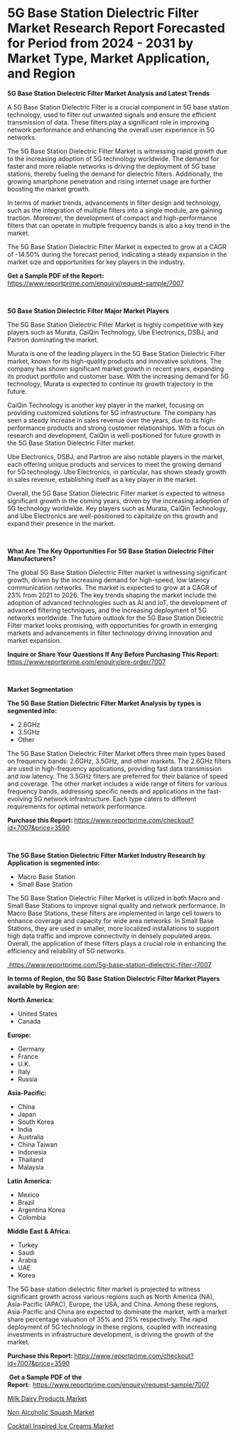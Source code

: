 <p><h1>5G Base Station Dielectric Filter Market Research Report Forecasted for Period from 2024 -  2031 by Market Type, Market Application, and Region</h1></p><p><strong>5G Base Station Dielectric Filter Market Analysis and Latest Trends</strong></p>
<p><p>A 5G Base Station Dielectric Filter is a crucial component in 5G base station technology, used to filter out unwanted signals and ensure the efficient transmission of data. These filters play a significant role in improving network performance and enhancing the overall user experience in 5G networks.</p><p>The 5G Base Station Dielectric Filter Market is witnessing rapid growth due to the increasing adoption of 5G technology worldwide. The demand for faster and more reliable networks is driving the deployment of 5G base stations, thereby fueling the demand for dielectric filters. Additionally, the growing smartphone penetration and rising internet usage are further boosting the market growth.</p><p>In terms of market trends, advancements in filter design and technology, such as the integration of multiple filters into a single module, are gaining traction. Moreover, the development of compact and high-performance filters that can operate in multiple frequency bands is also a key trend in the market.</p><p>The 5G Base Station Dielectric Filter Market is expected to grow at a CAGR of -14.50% during the forecast period, indicating a steady expansion in the market size and opportunities for key players in the industry.</p></p>
<p><strong>Get a Sample PDF of the Report:&nbsp;</strong> <a href="https://www.reportprime.com/enquiry/request-sample/7007">https://www.reportprime.com/enquiry/request-sample/7007</a></p>
<p>&nbsp;</p>
<p><strong>5G Base Station Dielectric Filter Major Market Players</strong></p>
<p><p>The 5G Base Station Dielectric Filter Market is highly competitive with key players such as Murata, CaiQin Technology, Ube Electronics, DSBJ, and Partron dominating the market. </p><p>Murata is one of the leading players in the 5G Base Station Dielectric Filter market, known for its high-quality products and innovative solutions. The company has shown significant market growth in recent years, expanding its product portfolio and customer base. With the increasing demand for 5G technology, Murata is expected to continue its growth trajectory in the future.</p><p>CaiQin Technology is another key player in the market, focusing on providing customized solutions for 5G infrastructure. The company has seen a steady increase in sales revenue over the years, due to its high-performance products and strong customer relationships. With a focus on research and development, CaiQin is well-positioned for future growth in the 5G Base Station Dielectric Filter market.</p><p>Ube Electronics, DSBJ, and Partron are also notable players in the market, each offering unique products and services to meet the growing demand for 5G technology. Ube Electronics, in particular, has shown steady growth in sales revenue, establishing itself as a key player in the market.</p><p>Overall, the 5G Base Station Dielectric Filter market is expected to witness significant growth in the coming years, driven by the increasing adoption of 5G technology worldwide. Key players such as Murata, CaiQin Technology, and Ube Electronics are well-positioned to capitalize on this growth and expand their presence in the market.</p></p>
<p>&nbsp;</p>
<p><strong>What Are The Key Opportunities For 5G Base Station Dielectric Filter Manufacturers?</strong></p>
<p><p>The global 5G Base Station Dielectric Filter market is witnessing significant growth, driven by the increasing demand for high-speed, low latency communication networks. The market is expected to grow at a CAGR of 23% from 2021 to 2026. The key trends shaping the market include the adoption of advanced technologies such as AI and IoT, the development of advanced filtering techniques, and the increasing deployment of 5G networks worldwide. The future outlook for the 5G Base Station Dielectric Filter market looks promising, with opportunities for growth in emerging markets and advancements in filter technology driving innovation and market expansion.</p></p>
<p><strong>Inquire or Share Your Questions If Any Before Purchasing This Report:</strong> <a href="https://www.reportprime.com/enquiry/pre-order/7007">https://www.reportprime.com/enquiry/pre-order/7007</a></p>
<p>&nbsp;</p>
<p><strong>Market Segmentation</strong></p>
<p><strong>The 5G Base Station Dielectric Filter Market Analysis by types is segmented into:</strong></p>
<p><ul><li>2.6GHz</li><li>3.5GHz</li><li>Other</li></ul></p>
<p><p>The 5G Base Station Dielectric Filter Market offers three main types based on frequency bands: 2.6GHz, 3.5GHz, and other markets. The 2.6GHz filters are used in high-frequency applications, providing fast data transmission and low latency. The 3.5GHz filters are preferred for their balance of speed and coverage. The other market includes a wide range of filters for various frequency bands, addressing specific needs and applications in the fast-evolving 5G network infrastructure. Each type caters to different requirements for optimal network performance.</p></p>
<p><strong>Purchase this Report:&nbsp;</strong><a href="https://www.reportprime.com/checkout?id=7007&price=3590">https://www.reportprime.com/checkout?id=7007&price=3590</a></p>
<p>&nbsp;</p>
<p><strong>The 5G Base Station Dielectric Filter Market Industry Research by Application is segmented into:</strong></p>
<p><ul><li>Macro Base Station</li><li>Small Base Station</li></ul></p>
<p><p>The 5G Base Station Dielectric Filter Market is utilized in both Macro and Small Base Stations to improve signal quality and network performance. In Macro Base Stations, these filters are implemented in large cell towers to enhance coverage and capacity for wide area networks. In Small Base Stations, they are used in smaller, more localized installations to support high data traffic and improve connectivity in densely populated areas. Overall, the application of these filters plays a crucial role in enhancing the efficiency and reliability of 5G networks.</p></p>
<p><a href="https://www.reportprime.com/5g-base-station-dielectric-filter-r7007">&nbsp;https://www.reportprime.com/5g-base-station-dielectric-filter-r7007</a></p>
<p><strong>In terms of Region, the 5G Base Station Dielectric Filter Market Players available by Region are:</strong></p>
<p>
    <p> <strong> North America: </strong>
        <ul>
            <li>United States</li>
            <li>Canada</li>
        </ul>
        </p> 
    <p> <strong> Europe: </strong>
        <ul>
            <li>Germany</li>
            <li>France</li>
            <li>U.K.</li>
            <li>Italy</li>
            <li>Russia</li>
        </ul>
        </p> 
    <p> <strong> Asia-Pacific: </strong>
        <ul>
            <li>China</li>
            <li>Japan</li>
            <li>South Korea</li>
            <li>India</li>
            <li>Australia</li>
            <li>China Taiwan</li>
            <li>Indonesia</li>
            <li>Thailand</li>
            <li>Malaysia</li>
        </ul>
        </p> 
    <p> <strong> Latin America: </strong>
        <ul>
            <li>Mexico</li>
            <li>Brazil</li>
            <li>Argentina Korea</li>
            <li>Colombia</li>
        </ul>
        </p> 
    <p> <strong> Middle East & Africa: </strong>
        <ul>
            <li>Turkey</li>
            <li>Saudi</li>
            <li>Arabia</li>
            <li>UAE</li>
            <li>Korea</li>
        </ul>
    </p>
    </p>
<p><p>The 5G base station dielectric filter market is projected to witness significant growth across various regions such as North America (NA), Asia-Pacific (APAC), Europe, the USA, and China. Among these regions, Asia-Pacific and China are expected to dominate the market, with a market share percentage valuation of 35% and 25% respectively. The rapid deployment of 5G technology in these regions, coupled with increasing investments in infrastructure development, is driving the growth of the market.</p></p>
<p><strong>Purchase this Report: </strong><a href="https://www.reportprime.com/checkout?id=7007&price=3590">https://www.reportprime.com/checkout?id=7007&price=3590</a></p>
<p>&nbsp;<strong>Get a Sample PDF of the Report:&nbsp;&nbsp;</strong><a href="https://www.reportprime.com/enquiry/request-sample/7007">https://www.reportprime.com/enquiry/request-sample/7007</a></p>
<p><strong></strong></p>
<p><p><a href="https://github.com/mdinislamsheik/Market-Research-Report-List-1/blob/main/milk-dairy-products-market.md">Milk Dairy Products Market</a></p><p><a href="https://github.com/hzxpgedq27/Market-Research-Report-List-1/blob/main/non-alcoholic-squash-market.md">Non Alcoholic Squash Market</a></p><p><a href="https://github.com/waylose1223/Market-Research-Report-List-2/blob/main/cocktail-inspired-ice-creams-market.md">Cocktail Inspired Ice Creams Market</a></p></p>